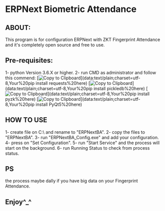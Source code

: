 # ERPNext Biometric Attendance

## ABOUT:
This program is for configuration ERPNext with ZKT Fingerprint Attendance and it's completely open source and free to use.

## Pre-requisites:
1- python Version 3.6.X or higher.
2- run CMD as administrator and follow  this commend:
[![Copy to Clipboard](https://img.shields.io/badge/Copy%20to%20Clipboard-Copy-blue?style=flat-square&logo=clipboard)](data:text/plain;charset=utf-8,Your%20pip install requests%20here)
[![Copy to Clipboard](https://img.shields.io/badge/Copy%20to%20Clipboard-Copy-blue?style=flat-square&logo=clipboard)](data:text/plain;charset=utf-8,Your%20pip install pickledb%20here)
[![Copy to Clipboard](https://img.shields.io/badge/Copy%20to%20Clipboard-Copy-blue?style=flat-square&logo=clipboard)](data:text/plain;charset=utf-8,Your%20pip install pyzk%20here)
[![Copy to Clipboard](https://img.shields.io/badge/Copy%20to%20Clipboard-Copy-blue?style=flat-square&logo=clipboard)](data:text/plain;charset=utf-8,Your%20pip install PyQt5%20here)

## HOW TO USE
1- create file on C:\ and rename to "ERPNextBA".
2- copy the files to "ERPNextBA".
3- run "ERPNextBA_Config.exe" and add your configuration.
4- press on "Set Configuration".
5- run "Start Service" and the process will start on the background.
6- run Running Status to check from process status.

## PS
the process maybe dally if you have big data on your Fingerprint Attendance.

## Enjoy^_^
